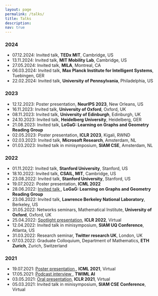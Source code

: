 ```yaml
---
layout: page
permalink: /talks/
title: Talks
description: 
nav: true
---
```


### 2024
* 07.12.2024: Invited talk, **TEDx MIT**, Cambridge, US
* 13.11.2024: Invited talk, **MIT Mobility Lab**, Cambridge, US
* 27.05.2024: Invited talk, **MILA**, Montreal, CA
* 06.03.2024: Invited talk, **Max Planck Institute for Intelligent Systems**, Tuebingen, GER
* 22.02.2024: Invited talk, **University of Pennsylvania**, Philadelphia, US

### 2023
* 12.12.2023: Poster presentation, **NeurIPS 2023**, New Orleans, US
* 16.11.2023: Invited talk, **University of Oxford**, Oxford, UK
* 08.11.2023: Invited talk, **University of Edinburgh**, Edinburgh, UK
* 24.10.2023: Invited talk, **Heidelberg University**, Heidelberg, GER
* 21.08.2023: Invited talk, **LoGaG: Learning on Graphs and Geometry Reading Group**
* 02.05.2023: Poster presentation, **ICLR 2023**, Kigali, RWND
* 02.03.2023: Invited talk, **Microsoft Research**, Amsterdam, NL
* 01.03.2023: Invited talk in minisymposium, **SIAM CSE**, Amsterdam, NL

### 2022
* 01.11.2022: Invited talk, **Stanford University**, Stanford, US
* 18.10.2022: Invited talk, **CSAIL, MIT**, Cambridge, US
* 23.08.2022: Invited talk, **Stanford University**, Stanford, US
* 19.07.2022: Poster presentation, **ICML 2022**
* 28.06.2022: <a href="https://www.youtube.com/watch?v=YIhNLmbUBp4&feature=emb_logo"> Invited talk </a>, 
**LoGaG: Learning on Graphs and Geometry Reading Group**
* 23.06.2022: Invited talk, **Lawrence Berkeley National Laboratory**, Berkeley, US
* 31.05.2022: Networks seminars, Mathematical Institute, **University of Oxford**, Oxford, UK
* 25.04.2022: <a href="https://iclr.cc/virtual/2022/spotlight/6412"> Spotlight presentation</a>, **ICLR 2022**, Virtual
* 12.04.2022: Invited talk in minisymposium, **SIAM UQ Conference**, Atlanta, US
* 31.03.2022: Research seminar, **Twitter research UK**, London, UK
* 07.03.2022: Graduate Colloquium, Department of Mathematics, **ETH Zurich**, Zurich, Switzerland


### 2021
<a href=""> </a>
* 19.07.2021: <a href="https://icml.cc/virtual/2021/poster/10541"> Poster presentation </a>, **ICML 2021**, Virtual
* 17.05.2021: <a href="https://twimlai.com/learning-long-time-dependencies-with-rnns-w-konstantin-rusch/"> Podcast interview </a>, **TWIML AI**
* 03.05.2021: <a href="https://iclr.cc/virtual/2021/oral/3381"> Oral presentation</a>, **ICLR 2021**, Virtual
* 05.03.2021: Invited talk in minisymposium, **SIAM CSE Conference**, Virtual

